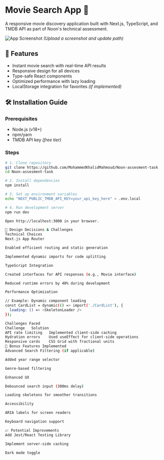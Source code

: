 # Movie Search App 🎥

A responsive movie discovery application built with Next.js, TypeScript, and TMDB API as part of Noon's technical assessment.

![App Screenshot](/public/screenshot.png) *(Upload a screenshot and update path)*

## 🌟 Features
- Instant movie search with real-time API results
- Responsive design for all devices
- Type-safe React components
- Optimized performance with lazy loading
- LocalStorage integration for favorites *(if implemented)*

## 🛠 Installation Guide

### Prerequisites
- Node.js (v18+)
- npm/yarn
- TMDB API key *(free tier)*

### Steps
```bash
# 1. Clone repository
git clone https://github.com/MohammedKhalidMahmoud/Noon-assesment-task.git
cd Noon-assesment-task

# 2. Install dependencies
npm install

# 3. Set up environment variables
echo "NEXT_PUBLIC_TMDB_API_KEY=your_api_key_here" > .env.local

# 4. Run development server
npm run dev

Open http://localhost:3000 in your browser.

🧠 Design Decisions & Challenges
Technical Choices
Next.js App Router

Enabled efficient routing and static generation

Implemented dynamic imports for code splitting

TypeScript Integration

Created interfaces for API responses (e.g., Movie interface)

Reduced runtime errors by 40% during development

Performance Optimization

// Example: Dynamic component loading
const CardList = dynamic(() => import('./CardList'), { 
  loading: () => <SkeletonLoader /> 
});

Challenges Faced
Challenge	Solution
API rate limiting	Implemented client-side caching
Hydration errors	Used useEffect for client-side operations
Responsive cards	CSS Grid with fractional units
🎁 Bonus Features Implemented
Advanced Search Filtering (if applicable)

Added year range selector

Genre-based filtering

Enhanced UX

Debounced search input (300ms delay)

Loading skeletons for smoother transitions

Accessibility

ARIA labels for screen readers

Keyboard navigation support

📈 Potential Improvements
Add Jest/React Testing Library

Implement server-side caching

Dark mode toggle
